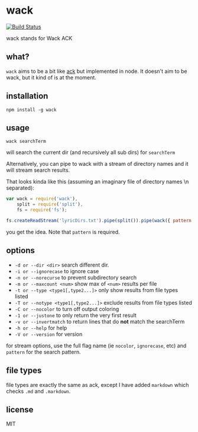 wack
====

[![Build Status](https://travis-ci.org/jarofghosts/wack.png?branch=master)](https://travis-ci.org/jarofghosts/wack)

wack stands for Wack ACK

## what?

`wack` aims to be a bit like [ack](http://beyondgrep.com/) but implemented in node. It doesn't aim to be wack, but it kind of is at the moment.

## installation

`npm install -g wack`

## usage

`wack searchTerm`

will search the current dir (and recursively all sub dirs) for `searchTerm`

Alternatively, you can pipe to wack with a stream of directory names and it will stream search results.

That looks kinda like this (assuming an imaginary file of directory names \n separated):

```js
var wack = require('wack'),
    split = require('split'),
    fs = require('fs');

fs.createReadStream('lyricDirs.txt').pipe(split()).pipe(wack({ pattern: 'blitzkrieg bop' })).pipe(fs.createWriteStream('ramones.txt'));
```

you get the idea. Note that `pattern` is required.

## options

* `-d or --dir <dir>` search different dir.
* `-i or --ignorecase` to ignore case
* `-n or --norecurse` to prevent subdirectory search
* `-m or --maxcount <num>` show max of `<num>` results per file
* `-t or --type <type1[,type2...]>` only show results from file types listed
* `-T or --notype <type1[,type2...]>` exclude results from file types listed
* `-C or --nocolor` to turn off output coloring
* `-1 or --justone` to only return the very first result
* `-v or --invertmatch` to return lines that do **not** match the searchTerm
* `-h or --help` for help
* `-V or --version` for version

for stream options, use the full flag name (ie `nocolor`, `ignorecase`, etc) and `pattern` for the search pattern.

## file types

file types are exactly the same as ack, except I have added `markdown` which checks `.md` and `.markdown`.

## license

MIT

